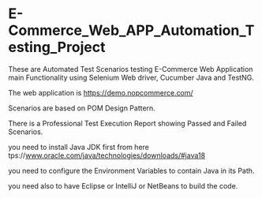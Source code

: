 # E-Commerce_Web_APP_Automation_Testing_Project

These are Automated Test Scenarios testing E-Commerce Web Application main Functionality using Selenium Web driver, Cucumber Java and TestNG. 

The web application is https://demo.nopcommerce.com/

Scenarios are based on POM Design Pattern.

There is a Professional Test Execution Report showing Passed and Failed Scenarios.

you need to install Java JDK first from here tps://www.oracle.com/java/technologies/downloads/#java18

you need to configure the Environment Variables to contain Java in its Path.

you need also to have Eclipse or IntelliJ or NetBeans to build the code.
